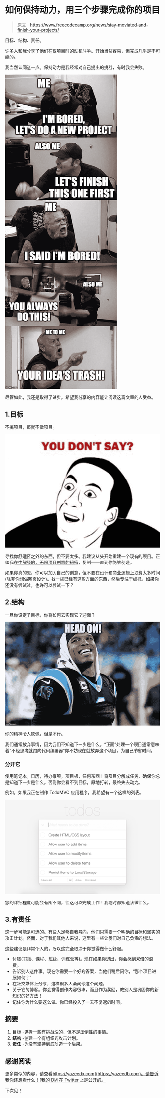# 如何保持动力，用三个步骤完成你的项目

> 原文：<https://www.freecodecamp.org/news/stay-moviated-and-finish-your-projects/>

目标、结构、责任。

许多人和我分享了他们在做项目时的动机斗争。开始当然容易，但完成几乎是不可能的。

我当然认同这一点。保持动力是我经常对自己提出的挑战，有时我会失败。

![me-arguing-with-me](img/9aa3261496cf7a93bc6f6dea74e6ddac.png)

尽管如此，我还是取得了进步。希望我分享的内容能让阅读这篇文章的人受益。

## 1.目标

不挑项目，那就不做项目。

![you-dont-say](img/c0c01048d3a6aa126e22e5c50b68126b.png)

寻找你舒适区之外的东西，但不要太多。我建议从头开始重建一个现有的项目。正如我在[中解释的，无限项目创意的秘密](https://www.yazeedb.com/posts/the-secret-to-unlimited-project-ideas)，复制——直到你能够创造。

如果你真的想，你可以加入自己的创意，但不要在设计和商业逻辑上浪费太多时间(除非你想做网页设计)。找一些已经有这些方面的东西，然后专注于编码。如果你还没有尝试过，也许可以尝试一下？

## 2.结构

一旦你设定了目标，你将如何去实现它？迎面？

![tackle-it-head-on](img/19c99f25ad658bf09d92605c80e9ecd5.png)

你的精神令人钦佩，但是不行。

我们通常放弃事情，因为我们不知道下一步是什么。“正面”处理一个项目通常意味着“不经思考就跑向代码编辑器”你不妨现在就放弃这个项目，为自己节省时间。

### 分开它

使用笔记本，日历，待办事项，项目板，任何东西！将项目分解成任务，确保你总是知道下一步是什么。否则你会看不到目标，原地打转，最终失去动力。

例如，如果我正在制作 TodoMVC 应用程序，我希望有一个这样的列表。

![todo-mvc-checklist](img/c00f61521e1b0441a47a143019fa17c0.png)

您的详细程度可能会有所不同，但这可以完成工作！我随时都知道该做什么。

## 3.有责任

这一步可能是可选的。有些人足够自我导向，他们只需要一个明确的目标和坚实的攻击计划。然而，对于我们其他人来说，这里有一些让我们对自己负责的想法。

这些建议是非常个人的，所以这完全取决于你觉得做什么舒服。

*   付钱(书籍、课程、班级、训练营等)。现在如果你退出，你会感到双倍的浪费。
*   告诉别人这件事。现在你需要一个好的答案，当他们稍后问你，“那个项目进展如何？”
*   在社交媒体上分享，这样很多人会问你这个问题。
*   关于它的博客。你会觉得创作内容很棒，而且作为奖励，教别人是巩固你的新知识的好方法！
*   记住你为什么要这么做。你已经投入了一去不复返的时间。

## 摘要

1.  目标 -选择一些有挑战性的，但不是压倒性的事情。
2.  **结构** -创建一个有组织的攻击计划。
3.  **责任** -为没有坚持到底创造一个后果。

## 感谢阅读

更多类似的内容，请查看[https://yazeedb.com](https://yazeedb.com)。请告诉我你还想看什么！[我的 DM 在 Twitter 上是公开的。](https://twitter.com/yazeedBee)

下次见！